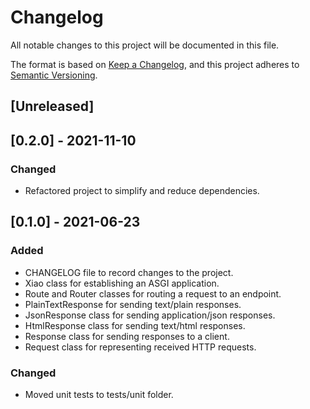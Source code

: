 # Changelog
All notable changes to this project will be documented in this file.

The format is based on [Keep a Changelog](https://keepachangelog.com/en/1.0.0/),
and this project adheres to [Semantic Versioning](https://semver.org/spec/v2.0.0.html).

## [Unreleased]

## [0.2.0] - 2021-11-10
### Changed
- Refactored project to simplify and reduce dependencies.

## [0.1.0] - 2021-06-23
### Added
- CHANGELOG file to record changes to the project.
- Xiao class for establishing an ASGI application.
- Route and Router classes for routing a request to an endpoint.
- PlainTextResponse for sending text/plain responses.
- JsonResponse class for sending application/json responses.
- HtmlResponse class for sending text/html responses.
- Response class for sending responses to a client.
- Request class for representing received HTTP requests.

### Changed
- Moved unit tests to tests/unit folder.
